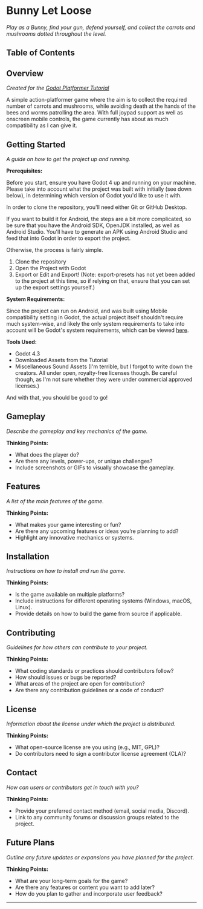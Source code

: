 
# **Bunny Let Loose**
_Play as a Bunny, find your gun, defend yourself, and collect the carrots and mushrooms dotted throughout the level._

## **Table of Contents**



## **Overview**
_Created for the [Godot Platformer Tutorial](https://www.youtube.com/playlist?list=PL4cUxeGkcC9jTpR5D2z-xy7YRnWh9xnFM)_

A simple action-platformer game where the aim is to collect the required number of carrots and mushrooms, while avoiding death at the hands of the bees and worms patrolling the area.
With full joypad support as well as onscreen mobile controls, the game currently has about as much compatibility as I can give it.

## **Getting Started**
_A guide on how to get the project up and running._

**Prerequisites:**

Before you start, ensure you have Godot 4 up and running on your machine. Please take into account what the project was built with initially (see down below), in determining which version of Godot you'd like to use it with.

In order to clone the repository, you'll need either Git or GitHub Desktop.

If you want to build it for Android, the steps are a bit more complicated, so be sure that you have the Android SDK, OpenJDK installed, as well as Android Studio. You'll have to generate an APK using Android Studio and feed that into Godot in order to export the project.

Otherwise, the process is fairly simple.
1. Clone the repository
2. Open the Project with Godot
3. Export or Edit and Export! (Note: export-presets has not yet been added to the project at this time, so if relying on that, ensure that you can set up the export settings yourself.)

**System Requirements:**

Since the project can run on Android, and was built using Mobile compatibility setting in Godot, the actual project itself shouldn't require much system-wise, and likely the only system requirements to take into account will be Godot's system requirements, which can be viewed [here](https://godotengine.org/download).

**Tools Used:**

- Godot 4.3
- Downloaded Assets from the Tutorial
- Miscellaneous Sound Assets (I'm terrible, but I forgot to write down the creators. All under open, royalty-free licenses though. Be careful though, as I'm not sure whether they were under commercial approved licenses.)

And with that, you should be good to go!

## **Gameplay**
_Describe the gameplay and key mechanics of the game._

**Thinking Points:**
- What does the player do?
- Are there any levels, power-ups, or unique challenges?
- Include screenshots or GIFs to visually showcase the gameplay.

## **Features**
_A list of the main features of the game._

**Thinking Points:**
- What makes your game interesting or fun?
- Are there any upcoming features or ideas you’re planning to add?
- Highlight any innovative mechanics or systems.

## **Installation**
_Instructions on how to install and run the game._

**Thinking Points:**
- Is the game available on multiple platforms?
- Include instructions for different operating systems (Windows, macOS, Linux).
- Provide details on how to build the game from source if applicable.

## **Contributing**
_Guidelines for how others can contribute to your project._

**Thinking Points:**
- What coding standards or practices should contributors follow?
- How should issues or bugs be reported?
- What areas of the project are open for contribution?
- Are there any contribution guidelines or a code of conduct?

## **License**
_Information about the license under which the project is distributed._

**Thinking Points:**
- What open-source license are you using (e.g., MIT, GPL)?
- Do contributors need to sign a contributor license agreement (CLA)?

## **Contact**
_How can users or contributors get in touch with you?_

**Thinking Points:**
- Provide your preferred contact method (email, social media, Discord).
- Link to any community forums or discussion groups related to the project.

## **Future Plans**
_Outline any future updates or expansions you have planned for the project._

**Thinking Points:**
- What are your long-term goals for the game?
- Are there any features or content you want to add later?
- How do you plan to gather and incorporate user feedback?

---
